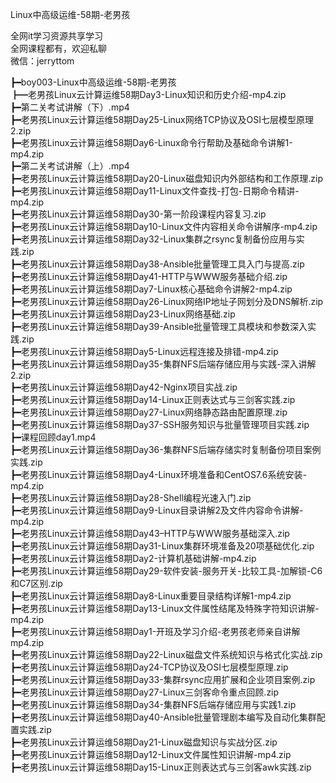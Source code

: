 Linux中高级运维-58期-老男孩

全网it学习资源共享学习<br>全网课程都有，欢迎私聊<br>微信：jerryttom<br>

┣━boy003-Linux中高级运维-58期-老男孩<br> ┣━老男孩Linux云计算运维58期Day3-Linux知识和历史介绍-mp4.zip<br> ┣━第二关考试讲解（下）.mp4<br> ┣━老男孩Linux云计算运维58期Day25-Linux网络TCP协议及OSI七层模型原理2.zip<br> ┣━老男孩Linux云计算运维58期Day6-Linux命令行帮助及基础命令讲解1-mp4.zip<br> ┣━第二关考试讲解（上）.mp4<br> ┣━老男孩Linux云计算运维58期Day20-Linux磁盘知识内外部结构和工作原理.zip<br> ┣━老男孩Linux云计算运维58期Day11-Linux文件查找-打包-日期命令精讲-mp4.zip<br> ┣━老男孩Linux云计算运维58期Day30-第一阶段课程内容复习.zip<br> ┣━老男孩Linux云计算运维58期Day10-Linux文件内容相关命令讲解序-mp4.zip<br> ┣━老男孩Linux云计算运维58期Day32-Linux集群之rsync复制备份应用与实践.zip<br> ┣━老男孩Linux云计算运维58期Day38-Ansible批量管理工具入门与提高.zip<br> ┣━老男孩Linux云计算运维58期Day41-HTTP与WWW服务基础介绍.zip<br> ┣━老男孩Linux云计算运维58期Day7-Linux核心基础命令讲解2-mp4.zip<br> ┣━老男孩Linux云计算运维58期Day26-Linux网络IP地址子网划分及DNS解析.zip<br> ┣━老男孩Linux云计算运维58期Day23-Linux网络基础.zip<br> ┣━老男孩Linux云计算运维58期Day39-Ansible批量管理工具模块和参数深入实践.zip<br> ┣━老男孩Linux云计算运维58期Day5-Linux远程连接及排错-mp4.zip<br> ┣━老男孩Linux云计算运维58期Day35-集群NFS后端存储应用与实践-深入讲解2.zip<br> ┣━老男孩Linux云计算运维58期Day42-Nginx项目实战.zip<br> ┣━老男孩Linux云计算运维58期Day14-Linux正则表达式与三剑客实践.zip<br> ┣━老男孩Linux云计算运维58期Day27-Linux网络静态路由配置原理.zip<br> ┣━老男孩Linux云计算运维58期Day37-SSH服务知识与批量管理项目实践.zip<br> ┣━课程回顾day1.mp4<br> ┣━老男孩Linux云计算运维58期Day36-集群NFS后端存储实时复制备份项目案例实践.zip<br> ┣━老男孩Linux云计算运维58期Day4-Linux环境准备和CentOS7.6系统安装-mp4.zip<br> ┣━老男孩Linux云计算运维58期Day28-Shell编程光速入门.zip<br> ┣━老男孩Linux云计算运维58期Day9-Linux目录讲解2及文件内容命令讲解-mp4.zip<br> ┣━老男孩Linux云计算运维58期Day43–HTTP与WWW服务基础深入.zip<br> ┣━老男孩Linux云计算运维58期Day31-Linux集群环境准备及20项基础优化.zip<br> ┣━老男孩Linux云计算运维58期Day2-计算机基础讲解-mp4.zip<br> ┣━老男孩Linux云计算运维58期Day29-软件安装-服务开关-比较工具-加解锁-C6和C7区别.zip<br> ┣━老男孩Linux云计算运维58期Day8-Linux重要目录结构详解1-mp4.zip<br> ┣━老男孩Linux云计算运维58期Day13-Linux文件属性结尾及特殊字符知识讲解-mp4.zip<br> ┣━老男孩Linux云计算运维58期Day1-开班及学习介绍-老男孩老师亲自讲解mp4.zip<br> ┣━老男孩Linux云计算运维58期Day22-Linux磁盘文件系统知识与格式化实战.zip<br> ┣━老男孩Linux云计算运维58期Day24-TCP协议及OSI七层模型原理.zip<br> ┣━老男孩Linux云计算运维58期Day33-集群rsync应用扩展和企业项目案例.zip<br> ┣━老男孩Linux云计算运维58期Day27-Linux三剑客命令重点回顾.zip<br> ┣━老男孩Linux云计算运维58期Day34-集群NFS后端存储应用与实践1.zip<br> ┣━老男孩Linux云计算运维58期Day40-Ansible批量管理剧本编写及自动化集群配置实践.zip<br> ┣━老男孩Linux云计算运维58期Day21-Linux磁盘知识与实战分区.zip<br> ┣━老男孩Linux云计算运维58期Day12-Linux文件属性知识讲解-mp4.zip<br> ┣━老男孩Linux云计算运维58期Day15-Linux正则表达式与三剑客awk实践.zip